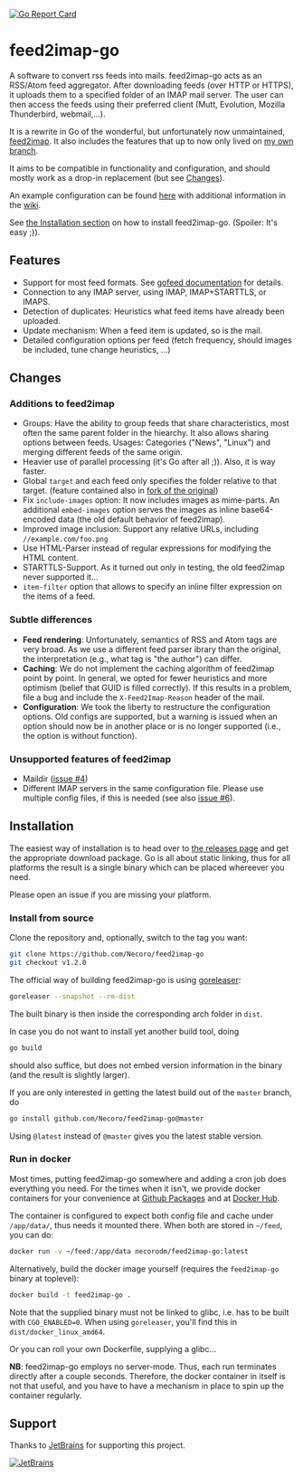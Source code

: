 [![Go Report Card](https://goreportcard.com/badge/github.com/Necoro/feed2imap-go)](https://goreportcard.com/report/github.com/Necoro/feed2imap-go)

# feed2imap-go

A software to convert rss feeds into mails. feed2imap-go acts as an RSS/Atom feed aggregator. After downloading feeds 
(over HTTP or HTTPS), it uploads them to a specified folder of an IMAP mail server. The user can then access the feeds 
using their preferred client (Mutt, Evolution, Mozilla Thunderbird, webmail,...).

It is a rewrite in Go of the wonderful, but unfortunately now unmaintained, [feed2imap](https://github.com/feed2imap/feed2imap).
It also includes the features that up to now only lived on [my own branch][nec].

It aims to be compatible in functionality and configuration, and should mostly work as a drop-in replacement 
(but see [Changes](#changes)).

An example configuration can be found [here](config.yml.example) with additional information in the [wiki](https://github.com/Necoro/feed2imap-go/wiki/Detailed-Options).

See [the Installation section](#installation) on how to install feed2imap-go. (Spoiler: It's easy ;)).

## Features

* Support for most feed formats. See [gofeed documentation](https://github.com/mmcdole/gofeed/blob/master/README.md#features) 
for details.
* Connection to any IMAP server, using IMAP, IMAP+STARTTLS, or IMAPS.
* Detection of duplicates: Heuristics what feed items have already been uploaded.
* Update mechanism: When a feed item is updated, so is the mail.
* Detailed configuration options per feed (fetch frequency, should images be included, tune change heuristics, ...)

## Changes

### Additions to feed2imap

* Groups: Have the ability to group feeds that share characteristics, most often the same parent folder in the hiearchy.
  It also allows sharing options between feeds. Usages: Categories ("News", "Linux") and merging different feeds of the same origin.
* Heavier use of parallel processing (it's Go after all ;)). Also, it is way faster.
* Global `target` and each feed only specifies the folder relative to that target. 
(feature contained also in [fork of the original][nec]) 
* Fix `include-images` option: It now includes images as mime-parts. An additional `embed-images` option serves the images 
as inline base64-encoded data (the old default behavior of feed2imap).
* Improved image inclusion: Support any relative URLs, including `//example.com/foo.png`
* Use HTML-Parser instead of regular expressions for modifying the HTML content.
* STARTTLS-Support. As it turned out only in testing, the old feed2imap never supported it...
* `item-filter` option that allows to specify an inline filter expression on the items of a feed.

### Subtle differences

* **Feed rendering**: Unfortunately, semantics of RSS and Atom tags are very broad. As we use a different feed parser 
ibrary than the original, the interpretation (e.g., what tag is "the author") can differ.
* **Caching**: We do not implement the caching algorithm of feed2imap point by point. In general, we opted for fewer 
heuristics and more optimism (belief that GUID is filled correctly). If this results in a problem, file a bug and include the `X-Feed2Imap-Reason` header of the mail.
* **Configuration**: We took the liberty to restructure the configuration options. Old configs are supported, but a 
warning is issued when an option should now be in another place or is no longer supported (i.e., the option is without function).

### Unsupported features of feed2imap

* Maildir ([issue #4][i4])
* Different IMAP servers in the same configuration file. Please use multiple config files, if this is needed (see also [issue #6][i6]).

## Installation

The easiest way of installation is to head over to [the releases page](https://github.com/Necoro/feed2imap-go/releases/latest)
and get the appropriate download package. Go is all about static linking, thus for all platforms the result is a single
binary which can be placed whereever you need.

Please open an issue if you are missing your platform.

### Install from source

Clone the repository and, optionally, switch to the tag you want:
````bash
git clone https://github.com/Necoro/feed2imap-go
git checkout v1.2.0
````

The official way of building feed2imap-go is using [goreleaser](https://github.com/goreleaser/goreleaser):
````bash
goreleaser --snapshot --rm-dist
````
The built binary is then inside the corresponding arch folder in `dist`.

In case you do not want to install yet another build tool, doing
````bash
go build
````
should also suffice, but does not embed version information in the binary (and the result is slightly larger).

If you are only interested in getting the latest build out of the `master` branch, do
````bash
go install github.com/Necoro/feed2imap-go@master
````
Using `@latest` instead of `@master` gives you the latest stable version.

### Run in docker

Most times, putting feed2imap-go somewhere and adding a cron job does everything you need. For the times when it isn't, we provide docker containers for your convenience at [Github Packages](https://github.com/Necoro/feed2imap-go/packages) and at [Docker Hub](https://hub.docker.com/r/necorodm/feed2imap-go).

The container is configured to expect both config file and cache under `/app/data/`, thus needs it mounted there.
When both are stored in `~/feed`, you can do:
````bash
docker run -v ~/feed:/app/data necorodm/feed2imap-go:latest
````

Alternatively, build the docker image yourself (requires the `feed2imap-go` binary at toplevel):
````bash
docker build -t feed2imap-go .
````
Note that the supplied binary must not be linked to glibc, i.e. has to be built with `CGO_ENABLED=0`. When using `goreleaser`, you'll find this in  `dist/docker_linux_amd64`.

Or you can roll your own Dockerfile, supplying a glibc...

**NB**: feed2imap-go employs no server-mode. Thus, each run terminates directly after a couple seconds. Therefore, the docker container in itself is not that useful, and you have to have a mechanism in place to spin up the container regularly.

## Support

Thanks to [JetBrains][jb] for supporting this project.

[![JetBrains](https://necoro.dev/data/jetbrains_small2.png)][jb]

[i6]: https://github.com/Necoro/feed2imap-go/issues/6
[i4]: https://github.com/Necoro/feed2imap-go/issues/4
[i9]: https://github.com/Necoro/feed2imap-go/issues/9
[nec]: https://github.com/Necoro/feed2imap
[jb]: https://www.jetbrains.com/?from=feed2imap-go
